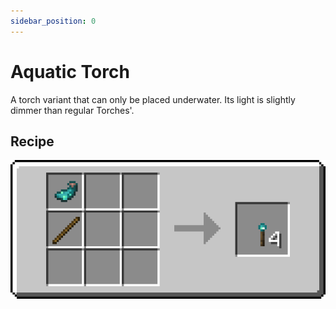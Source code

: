 ```yaml
---
sidebar_position: 0
---
```


# Aquatic Torch

A torch variant that can only be placed underwater. Its light is slightly dimmer than regular Torches'.

## Recipe

![](/img/coxinha/recipes/aquatic_torch.png)